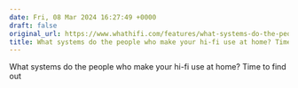 ```yaml
---
date: Fri, 08 Mar 2024 16:27:49 +0000
draft: false
original_url: https://www.whathifi.com/features/what-systems-do-the-people-who-make-your-hi-fi-use-at-home-time-to-find-out
title: What systems do the people who make your hi-fi use at home? Time to find out
---
```


What systems do the people who make your hi-fi use at home? Time to find out